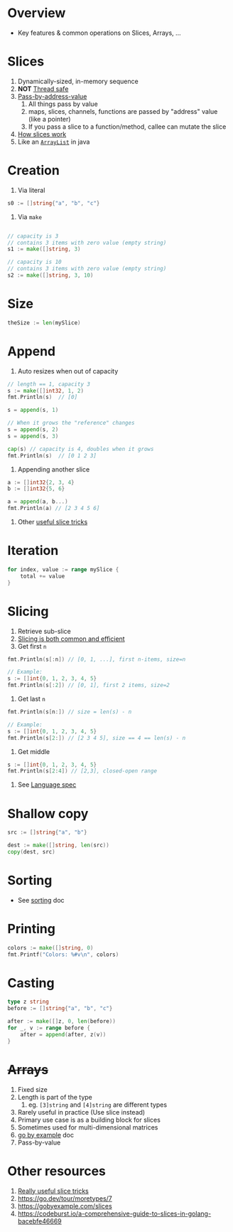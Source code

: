 # Overview
- Key features & common operations on Slices, Arrays, ...


# Slices
1. Dynamically-sized, in-memory sequence
1. **NOT** [Thread safe](https://en.wikipedia.org/wiki/Thread_safety)
1. [Pass-by-address-value](https://www.educative.io/edpresso/pass-by-value-vs-pass-by-reference)
    1. All things pass by value
    1. maps, slices, channels, functions are passed by "address" value (like a pointer)
    1. If you pass a slice to a function/method, callee can mutate the slice
1. [How slices work](https://go.dev/blog/slices-intro)
1. Like an [`ArrayList`](https://docs.oracle.com/en/java/javase/11/docs/api/java.base/java/util/ArrayList.html) in java


# Creation
1. Via literal
```go
s0 := []string{"a", "b", "c"}
```
1. Via `make`
```go

// capacity is 3
// contains 3 items with zero value (empty string)
s1 := make([]string, 3)

// capacity is 10
// contains 3 items with zero value (empty string)
s2 := make([]string, 3, 10)
```

# Size
```go
theSize := len(mySlice)
```

# Append
1. Auto resizes when out of capacity
```go
// length == 1, capacity 3
s := make([]int32, 1, 2)
fmt.Println(s)  // [0]

s = append(s, 1)

// When it grows the "reference" changes
s = append(s, 2)
s = append(s, 3)

cap(s) // capacity is 4, doubles when it grows
fmt.Println(s)  // [0 1 2 3]
```
1. Appending another slice
```go
a := []int32{2, 3, 4}
b := []int32{5, 6}

a = append(a, b...)
fmt.Println(a) // [2 3 4 5 6]
```
1. Other [useful slice tricks](https://ueokande.github.io/go-slice-tricks/)


# Iteration
```go
for index, value := range mySlice {
    total += value
}
```


# Slicing
1. Retrieve sub-slice
1. [Slicing is both common and efficient](https://go.dev/blog/slices-intro)
1. Get first `n`
```go
fmt.Println(s[:n]) // [0, 1, ...], first n-items, size=n

// Example:
s := []int{0, 1, 2, 3, 4, 5}
fmt.Println(s[:2]) // [0, 1], first 2 items, size=2
```
1. Get last `n`
```go
fmt.Println(s[n:]) // size = len(s) - n

// Example:
s := []int{0, 1, 2, 3, 4, 5}
fmt.Println(s[2:]) // [2 3 4 5], size == 4 == len(s) - n
```
1. Get middle
```go
s := []int{0, 1, 2, 3, 4, 5}
fmt.Println(s[2:4]) // [2,3], closed-open range
```
1. See [Language spec](https://go.dev/ref/spec#Slice_expressions)


# Shallow copy
```go
src := []string{"a", "b"}

dest := make([]string, len(src))
copy(dest, src)
```


# Sorting
- See [sorting](./sorting.md) doc


# Printing
```go
colors := make([]string, 0)
fmt.Printf("Colors: %#v\n", colors)
```


# Casting
```go
type z string
before := []string{"a", "b", "c"}

after := make([]z, 0, len(before))
for _, v := range before {
    after = append(after, z(v))
}
```


# ~~Arrays~~
1. Fixed size
1. Length is part of the type
    1. eg. `[3]string` and `[4]string` are different types
1. Rarely useful in practice (Use slice instead)
1. Primary use case is as a building block for slices
1. Sometimes used for multi-dimensional matrices
1. [go by example](https://gobyexample.com/arrays) doc
1. Pass-by-value


# Other resources
1. [Really useful slice tricks](https://ueokande.github.io/go-slice-tricks/)
1. https://go.dev/tour/moretypes/7
1. https://gobyexample.com/slices
1. https://codeburst.io/a-comprehensive-guide-to-slices-in-golang-bacebfe46669
